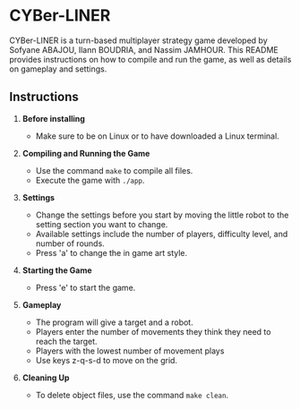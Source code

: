 # CYBer-LINER

CYBer-LINER is a turn-based multiplayer strategy game developed by Sofyane ABAJOU, Ilann BOUDRIA, and Nassim JAMHOUR. 
This README provides instructions on how to compile and run the game, as well as details on gameplay and settings.

## Instructions

1. **Before installing**
   - Make sure to be on Linux or to have downloaded a Linux terminal.

3. **Compiling and Running the Game**
   - Use the command `make` to compile all files.
   - Execute the game with `./app`.

4. **Settings**
   - Change the settings before you start by moving the little robot to the setting section you want to change.
   - Available settings include the number of players, difficulty level, and number of rounds.
   - Press 'a' to change the in game art style.

5. **Starting the Game**
   - Press 'e' to start the game.

6. **Gameplay**
   - The program will give a target and a robot.
   - Players enter the number of movements they think they need to reach the target.
   - Players with the lowest number of movement plays
   - Use keys z-q-s-d to move on the grid.

7. **Cleaning Up**
   - To delete object files, use the command `make clean`.
